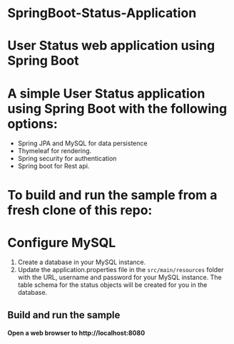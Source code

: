 # SpringBoot-Status-Application

# User Status web application using Spring Boot

# A simple User Status application using Spring Boot with the following options:

- Spring JPA and MySQL for data persistence
- Thymeleaf for rendering.
- Spring security for authentication
- Spring boot for Rest api.

# To build and run the sample from a fresh clone of this repo:

# Configure MySQL

1. Create a database in your MySQL instance.
2. Update the application.properties file in the `src/main/resources` folder with the URL, username and password for your MySQL instance. The table schema for the status objects will be created for you in the database.


## Build and run the sample

#### Open a web browser to http://localhost:8080